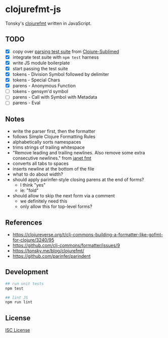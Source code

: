 # clojurefmt-js

Tonsky's [clojurefmt](https://tonsky.me/blog/clojurefmt/) written in JavaScript.

## TODO

- [x] copy over [parsing test suite](https://github.com/tonsky/Clojure-Sublimed/tree/master/test_parser) from [Clojure-Sublimed](https://github.com/tonsky/Clojure-Sublimed)
- [x] integrate test suite with `npm test` harness
- [x] write JS module boilerplate
- [x] start passing the test suite
- [x] tokens - Division Symbol followed by delimiter
- [x] tokens - Special Chars
- [x] parens - Anonymous Function
- [ ] tokens - gensym'd symbol
- [ ] parens - Call with Symbol with Metadata
- [ ] parens - Eval

## Notes

- write the parser first, then the formatter
- follows Simple Clojure Formatting Rules
- alphabetically sorts namespaces
- trims strings of trailing whitespace
- "Remove leading and trailing newlines. Also remove some extra consecutive newlines." from [janet fmt]
- converts all tabs to spaces
- inserts newline at the bottom of the file
- what to do about width?
- should apply parinfer-style closing parens at the end of forms?
  - I think "yes"
  - ie: "fold"
- should allow to skip the next form via a comment
  - we definitely need this
  - only allow this for top-level forms?

[janet fmt]:https://raw.githubusercontent.com/janet-lang/spork/master/spork/fmt.janet

## References

- https://clojureverse.org/t/clj-commons-building-a-formatter-like-gofmt-for-clojure/3240/95
- https://github.com/clj-commons/formatter/issues/9
- https://tonsky.me/blog/clojurefmt/
- https://github.com/parinfer/parindent

## Development

```sh
## run unit tests
npm test

## lint JS
npm run lint
```

## License

[ISC License](LICENSE.md)
